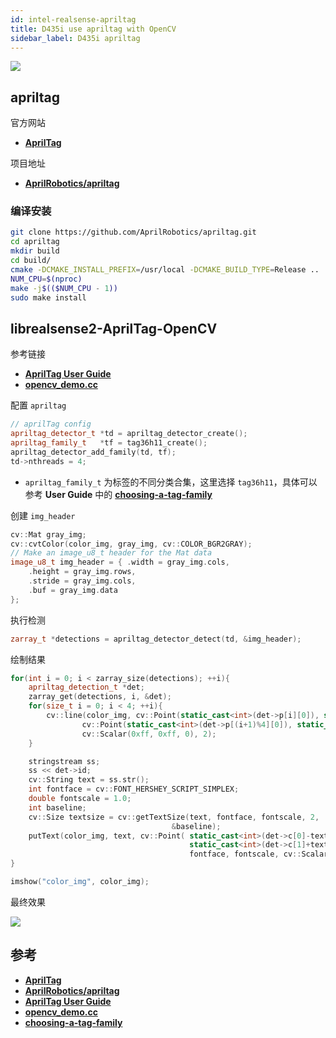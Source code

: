 ```yaml
---
id: intel-realsense-apriltag
title: D435i use apriltag with OpenCV
sidebar_label: D435i apriltag
---
```


![](https://pictures-1304295136.cos.ap-guangzhou.myqcloud.com/screenshot/ubuntu/realsense/realsense-apriltag.png)

## apriltag
官方网站

- **[AprilTag](https://april.eecs.umich.edu/software/apriltag)**

项目地址

- **[AprilRobotics/apriltag](https://github.com/AprilRobotics/apriltag)**

### 编译安装

``` bash
git clone https://github.com/AprilRobotics/apriltag.git
cd apriltag
mkdir build
cd build/
cmake -DCMAKE_INSTALL_PREFIX=/usr/local -DCMAKE_BUILD_TYPE=Release ..
NUM_CPU=$(nproc)
make -j$(($NUM_CPU - 1))
sudo make install
```

## librealsense2-AprilTag-OpenCV

参考链接
- **[AprilTag User Guide](https://github.com/AprilRobotics/apriltag/wiki/AprilTag-User-Guide)**
- **[opencv_demo.cc](https://github.com/AprilRobotics/apriltag/blob/master/example/opencv_demo.cc)**

配置 `apriltag`
``` cpp
// aprilTag config
apriltag_detector_t *td = apriltag_detector_create();
apriltag_family_t   *tf = tag36h11_create();
apriltag_detector_add_family(td, tf);
td->nthreads = 4;
```

- `apriltag_family_t` 为标签的不同分类合集，这里选择 `tag36h11`，具体可以参考 **User Guide** 中的 **[choosing-a-tag-family](https://github.com/AprilRobotics/apriltag/wiki/AprilTag-User-Guide#choosing-a-tag-family)**

创建 `img_header`
``` cpp
cv::Mat gray_img;
cv::cvtColor(color_img, gray_img, cv::COLOR_BGR2GRAY);
// Make an image_u8_t header for the Mat data
image_u8_t img_header = { .width = gray_img.cols,
    .height = gray_img.rows,
    .stride = gray_img.cols,
    .buf = gray_img.data
};
```

执行检测
``` cpp
zarray_t *detections = apriltag_detector_detect(td, &img_header);
```

绘制结果
``` cpp
for(int i = 0; i < zarray_size(detections); ++i){
    apriltag_detection_t *det;
    zarray_get(detections, i, &det);
    for(size_t i = 0; i < 4; ++i){
        cv::line(color_img, cv::Point(static_cast<int>(det->p[i][0]), static_cast<int>(det->p[i][1])),
                cv::Point(static_cast<int>(det->p[(i+1)%4][0]), static_cast<int>(det->p[(i+1)%4][1])),
                cv::Scalar(0xff, 0xff, 0), 2);
    }

    stringstream ss;
    ss << det->id;
    cv::String text = ss.str();
    int fontface = cv::FONT_HERSHEY_SCRIPT_SIMPLEX;
    double fontscale = 1.0;
    int baseline;
    cv::Size textsize = cv::getTextSize(text, fontface, fontscale, 2,
                                    &baseline);
    putText(color_img, text, cv::Point( static_cast<int>(det->c[0]-textsize.width/2),
                                        static_cast<int>(det->c[1]+textsize.height/2)),
                                        fontface, fontscale, cv::Scalar(0xff, 0x99, 0), 2);
}

imshow("color_img", color_img);
```

最终效果

![](https://pictures-1304295136.cos.ap-guangzhou.myqcloud.com/screenshot/ubuntu/realsense/realsense-apriltag.png)

## 参考

- **[AprilTag](https://april.eecs.umich.edu/software/apriltag)**
- **[AprilRobotics/apriltag](https://github.com/AprilRobotics/apriltag)**
- **[AprilTag User Guide](https://github.com/AprilRobotics/apriltag/wiki/AprilTag-User-Guide)**
- **[opencv_demo.cc](https://github.com/AprilRobotics/apriltag/blob/master/example/opencv_demo.cc)**
- **[choosing-a-tag-family](https://github.com/AprilRobotics/apriltag/wiki/AprilTag-User-Guide#choosing-a-tag-family)**